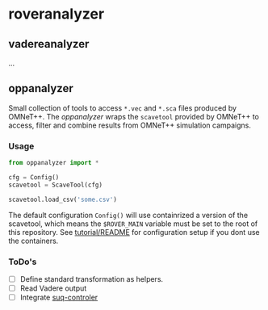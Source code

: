 # roveranalyzer

## vadereanalyzer

...

## oppanalyzer

Small collection of tools to access `*.vec` and 
`*.sca` files produced by OMNeT++. The *oppanalyzer*
wraps the `scavetool` provided by OMNeT++ to 
access, filter and combine results from OMNeT++ simulation
campaigns.

### Usage

```python
from oppanalyzer import *

cfg = Config()
scavetool = ScaveTool(cfg) 

scavetool.load_csv('some.csv')

```

The default configuration `Config()` will use 
containrized a version of the scavetool, which means
the `$ROVER_MAIN` variable must be set to the 
root of this repository. See [tutorial/README](tutorial/README.md)
for configuration setup if you dont use the containers.

### ToDo's

- [ ] Define standard transformation as helpers.
- [ ] Read Vadere output
- [ ] Integrate [suq-controler](https://gitlab.lrz.de/vadere/suq-controller)